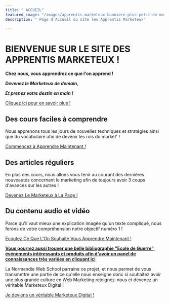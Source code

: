 ```yaml
---
title: " ACCUEIL"
featured_image: "/images/apprentis-marketeux-banniere-plus-petit-de-moitie-1.png"
description: " Page d'Accueil du site les Apprentis Marketeux"

---
```

# BIENVENUE SUR LE SITE DES APPRENTIS MARKETEUX !

**Chez nous, vous apprendrez ce que l'on apprend !**

**_Devenez le Marketeux de demain,_**

**_Et prenez votre destin en main !_**

[Cliquez ici pour en savoir plus !](#)

## Des cours faciles à comprendre

Nous apprenons tous les jours de nouvelles techniques et stratégies ainsi que du vocabulaire afin de devenir les rois du market' !

[Commencez à Apprendre Maintenant !](#)

## Des articles réguliers

En plus des cours, nous allons vous tenir au courant des dernières nouveautés concernant le marketing afin de toujours avoir 3 coups d'avances sur les autres !

[Devenez Le Marketeux à La Page !](#)

## Du contenu audio et vidéo

Parce qu'il vaut mieux une explication imagée qu'un texte compliqué, nous ferons de votre compréhension notre objectif numéro 1 !

[Ecoutez Ce Que L'On Souhaite Vous Apprendre Maintenant !](#)

[**Vous pourrez aussi trouver une belle bibliographie "Ecole de Guerre", événements intéressants et produits afin d'avoir un panel de connaissances très variées en cliquant ici**](#)

La Normandie Web School parraine ce projet, et nous permet de vous transmettre une partie de ce qu'elle nous enseigne donc si souhaitez avoir une plus grande culture en Web Marketing rejoignez-nous et devenez un véritable Marketeux Digital !

[Je deviens un véritable Marketeux Digital !](https://normandiewebschool.fr/entretien-pedagogique/)